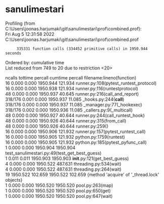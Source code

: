 # sanulimestari

Profiling (from C:\Users\joonas.harjumaki\git\sanulimestari\prof\combined.prof):                                               
Fri Aug  5 12:31:58 2022    C:\Users\joonas.harjumaki\git\sanulimestari\prof\combined.prof                                     
                                                                                                                               
         335331 function calls (334452 primitive calls) in 1950.944 seconds                                                    
                                                                                                                               
   Ordered by: cumulative time                                                                                                 
   List reduced from 749 to 20 due to restriction <20>                                                                         
                                                                                                                               
   ncalls  tottime  percall  cumtime  percall filename:lineno(function)                                                        
       16    0.000    0.000 1950.944  121.934 runner.py:108(pytest_runtest_protocol)                                           
       16    0.000    0.000 1950.938  121.934 runner.py:116(runtestprotocol)                                                   
       48    0.000    0.000 1950.937   40.645 runner.py:216(call_and_report)                                                   
  318/176    0.001    0.000 1950.937   11.085 _hooks.py:244(__call__)                                                          
  318/176    0.000    0.000 1950.937   11.085 _manager.py:77(_hookexec)                                                        
  318/176    0.002    0.000 1950.936   11.085 _callers.py:9(_multicall)                                                        
       48    0.000    0.000 1950.927   40.644 runner.py:244(call_runtest_hook)                                                 
       48    0.000    0.000 1950.926   40.644 runner.py:315(from_call)                                                         
       48    0.000    0.000 1950.926   40.644 runner.py:259(<lambda>)                                                          
       16    0.000    0.000 1950.906  121.932 runner.py:157(pytest_runtest_call)                                               
       16    0.000    0.000 1950.905  121.932 python.py:1759(runtest)                                                          
       16    0.000    0.000 1950.905  121.932 python.py:185(pytest_pyfunc_call)                                                
        1    0.000    0.000 1950.904 1950.904 test_sanulimestari.py:49(test_get_best_guess)                                    
        1    0.011    0.011 1950.903 1950.903 __init__.py:121(get_best_guess)                                                  
        4    0.000    0.000 1950.522  487.631 threading.py:534(wait)                                                           
        4    0.000    0.000 1950.522  487.631 threading.py:264(wait)                                                           
       19 1950.522  102.659 1950.522  102.659 {method 'acquire' of '_thread.lock' objects}                                     
        1    0.000    0.000 1950.520 1950.520 pool.py:263(map)                                                                 
        1    0.000    0.000 1950.520 1950.520 pool.py:650(get)                                                                 
        1    0.000    0.000 1950.520 1950.520 pool.py:647(wait)      